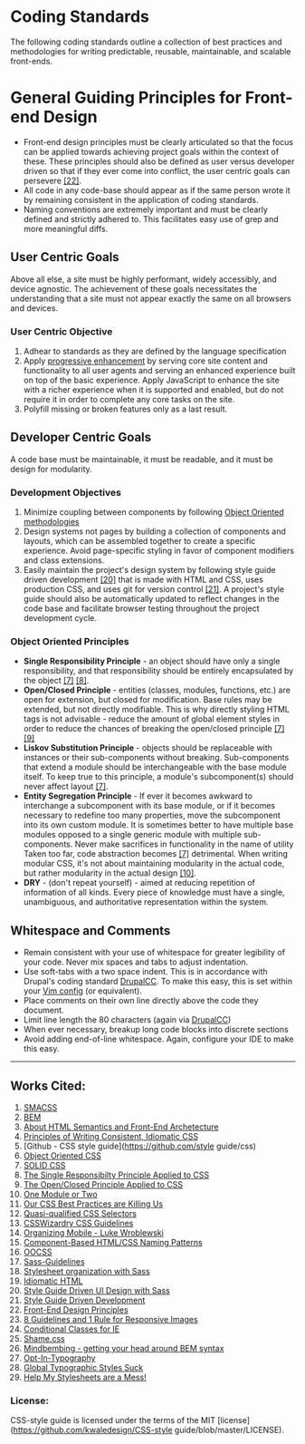 Coding Standards
================

The following coding standards outline a collection of best practices and
methodologies for writing predictable, reusable, maintainable, and scalable
front-ends.

# General Guiding Principles for Front-end Design
* Front-end design principles must be clearly articulated so that the focus can be applied towards achieving project goals within the context of these. These principles should also be defined as user versus developer driven so that if they ever come into conflict, the user centric goals can persevere [[22]](#works-cited).
* All code in any code-base should appear as if the same person wrote it by remaining consistent in the application of coding standards.
* Naming conventions are extremely important and must be clearly defined and strictly adhered to. This facilitates easy use of grep and more meaningful diffs.

## User Centric Goals
Above all else, a site must be highly performant, widely accessibly, and device
agnostic. The achievement of these goals necessitates the understanding that
a site must not appear exactly the same on all browsers and devices.

### User Centric Objective
1. Adhear to standards as they are defined by the language specification
2. Apply [progressive enhancement](/pe.md) by serving core site content and
  functionality to all user agents and serving an enhanced experience built
  on top of the basic experience. Apply JavaScript to enhance the site with
  a richer experience when it is supported and enabled, but do not require it in
  order to complete any core tasks on the site.
3. Polyfill missing or broken features only as a last result.

## Developer Centric Goals
A code base must be maintainable, it must be readable, and it must be design
for modularity.

### Development Objectives
1. Minimize coupling between components by following [Object Oriented
  methodologies](#object-oriented-principles)
2. Design systems not pages by building a collection of components and layouts, which
  can be assembled together to create a specific experience. Avoid page-specific
  styling in favor of component modifiers and class extensions.
3. Easily maintain the project's design system by following style guide driven
  development [[20]](#works-cited) that is made with HTML and CSS, uses production
  CSS, and uses git for version control [[21]](#works-cited). A project's
  style guide should also be automatically updated to reflect changes in the code
  base and facilitate browser testing throughout the project development cycle.

### Object Oriented Principles
* **Single Responsibility Principle** - an object should have only a single
  responsibility, and that responsibility should be entirely encapsulated by
  the object [[7]](index.html#works-cited) [[8]](index.html#works-cited).
* **Open/Closed Principle** - entities (classes, modules, functions, etc.) are open
  for extension, but closed for modification. Base rules may be extended, but
  not directly modifiable. This is why directly styling HTML tags is not
  advisable - reduce the amount of global element styles in order to reduce the
  chances of breaking the open/closed principle [[7]](index.html#works-cited)
  [[9]](index.html#works-cited)
* **Liskov Substitution Principle** - objects should be replaceable with instances
  or their sub-components without breaking. Sub-components that extend a module should be interchangeable with the base module itself. To keep true
  to this principle, a module's subcomponent(s) should never affect layout [[7]](index.html#works-cited).
* **Entity Segregation Principle** - If ever it becomes awkward to interchange
  a subcomponent with its base module, or if it becomes necessary to redefine
  too many properties, move the subcomponent into its own custom module. It is
  sometimes better to have multiple base modules opposed to a single generic
  module with multiple sub-components. Never make sacrifices in functionality
  in the name of utility  Taken too far, code abstraction becomes
  [[7]](index.html#works-cited) detrimental. When writing modular CSS, it's not about maintaining modularity
  in the actual code, but rather modularity in the actual design
  [[10]](index.html#works-cited).
* **DRY** - (don't repeat yourself) - aimed at reducing repetition of information of all kinds. Every piece of knowledge must have a single, unambiguous, and authoritative representation within the system.

## Whitespace and Comments
* Remain consistent with your use of whitespace for greater legibility of your
  code. Never mix spaces and tabs to adjust indentation.
* Use soft-tabs with a two space indent. This is in accordance with Drupal's
  coding standard [DrupalCC](http://drupal.org/coding-standards#indenting). To
  make this easy, this is set within your [Vim
  config](https://github.com/kwaledesign/dotfiles) (or equivalent).
* Place comments on their own line directly above the code they document.
* Limit line length the 80 characters (again via
  [DrupalCC](http://drupal.org/coding-standards#linelength))
* When ever necessary, breakup long code blocks into discrete sections
* Avoid adding end-of-line whitespace. Again, configure your IDE to make this
  easy.

<hr>

## Works Cited:
1. [SMACSS](http://smacss.com/)
2. [BEM](http://bem.info/)
3. [About HTML Semantics and Front-End
   Archetecture](http://nicolasgallagher.com/about-html-semantics-front-end-architecture/)
4. [Principles of Writing Consistent, Idiomatic
   CSS](https://github.com/necolas/idiomatic-css)
5. [Github - CSS style guide](https://github.com/style guide/css)
6. [Object Oriented CSS](https://github.com/stubbornella/oocss/wiki)
7. [SOLID CSS](http://blog.millermedeiros.com/solid-css/)
8. [The Single Responsibilty Principle Applied to
   CSS](http://csswizardry.com/2012/04/the-single-responsibility-principle-applied-to-css/)
9. [The Open/Closed Principle Applied to
   CSS](http://csswizardry.com/2012/06/the-open-closed-principle-applied-to-css/)
10. [One Module or
    Two](http://snook.ca/archives/html_and_css/one-module-or-two)
11. [Our CSS Best Practices are Killing
    Us](http://www.stubbornella.org/content/2011/04/28/our-best-practices-are-killing-us/)
12. [Quasi-qualified CSS
    Selectors](http://csswizardry.com/2012/07/quasi-qualified-css-selectors/)
13. [CSSWizardry CSS Guidelines](https://github.com/csswizardry/CSS-Guidelines)
14. [Organizing Mobile - Luke
    Wroblewski](http://www.alistapart.com/articles/organizing-mobile/) 
15. [Component-Based HTML/CSS Naming Patterns](https://gist.github.com/1309546)
16. [OOCSS](http://www.slideshare.net/stubbornella/object-oriented-css)
17. [Sass-Guidelines](https://github.com/blackfalcon/SASS-Guidlines/blob/master/SASS-Guidlines.md)
18. [Stylesheet organization with Sass](https://speakerdeck.com/chriseppstein/fowd-stylesheet-organization-with-sass)
19. [Idiomatic HTML](https://github.com/necolas/idiomatic-html)
20. [Style Guide Driven UI Design with Sass](https://speakerdeck.com/jina/style-guide-driven-ui-design-with-sass)
21. [Style Guide Driven
    Development](https://speakerdeck.com/hagenburger/style-guide-driven-development)
22. [Front-End Design Principles](http://clearleft.com/thinks/front-enddesignprinciples/)
23. [8 Guidelines and 1 Rule for Responsive Images](http://blog.cloudfour.com/8-guidelines-and-1-rule-for-responsive-images/)
24. [Conditional Classes for IE](http://paulirish.com/2008/conditional-stylesheets-vs-css-hacks-answer-neither/)
25. [Shame.css](http://csswizardry.com/2013/04/shame-css/)
26. [Mindbembing - getting your head around BEM syntax](http://csswizardry.com/2013/01/mindbemding-getting-your-head-round-bem-syntax/)
27. [Opt-In-Typography](http://css-tricks.com/opt-in-typography/) 
28. [Global Typographic Styles Suck](http://anthonyshort.me/2012/05/global-typographic-styles-suck)
29. [Help My Stylesheets are a Mess!](https://speakerdeck.com/chriseppstein/help-my-stylesheets-are-a-mess)

### License:

CSS-style guide is licensed under the terms of the MIT
[license](https://github.com/kwaledesign/CSS-style guide/blob/master/LICENSE).
